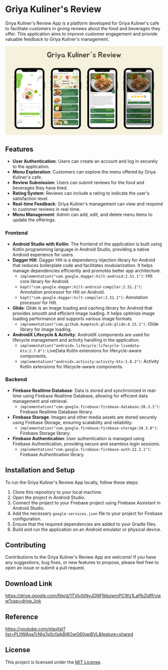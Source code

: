 # Griya Kuliner's Review
Griya Kuliner's Review App is a platform developed for Griya Kuliner's cafe to facilitate customers in giving reviews about the food and beverages they offer. This application aims to improve customer engagement and provide valuable feedback to Griya Kuliner's management.

<img src="https://github.com/nabilaakhairunnisa/GriyaKulinersReview/blob/master/banner.png"
     alt="Banner" /> 

## Features
- **User Authentication**: Users can create an account and log in securely to the application.
- **Menu Exploration**: Customers can explore the menu offered by Griya Kuliner's cafe.
- **Review Submission**: Users can submit reviews for the food and beverages they have tried.
- **Rating System**: Reviews can include a rating to indicate the user's satisfaction level.
- **Real-time Feedback**: Griya Kuliner's management can view and respond to customer reviews in real-time.
- **Menu Management**: Admin can add, edit, and delete menu items to update the offerings.


### Frontend
- **Android Studio with Kotlin**: The frontend of the application is built using Kotlin programming language in Android Studio, providing a native Android experience for users.
- **Dagger Hilt**: Dagger Hilt is a dependency injection library for Android that reduces boilerplate code and facilitates modularization. It helps manage dependencies efficiently and promotes better app architecture.
  - `implementation("com.google.dagger:hilt-android:2.51.1")`: Hilt core library for Android.
  - `kapt("com.google.dagger:hilt-android-compiler:2.51.1")`: Annotation processor for Hilt on Android.
  - `kapt("com.google.dagger:hilt-compiler:2.51.1")`: Annotation processor for Hilt.
- **Glide**: Glide is an image loading and caching library for Android that provides smooth and efficient image loading. It helps optimize image loading performance and supports various image formats.
  - `implementation("com.github.bumptech.glide:glide:4.15.1")`: Glide library for image loading.
- **AndroidX Lifecycle & Activity**: AndroidX components are used for lifecycle management and activity handling in the application.
  - `implementation("androidx.lifecycle:lifecycle-livedata-ktx:2.7.0")`: LiveData Kotlin extensions for lifecycle-aware components.
  - `implementation("androidx.activity:activity-ktx:1.8.2")`: Activity Kotlin extensions for lifecycle-aware components.

### Backend
- **Firebase Realtime Database**: Data is stored and synchronized in real-time using Firebase Realtime Database, allowing for efficient data management and retrieval.
  - `implementation("com.google.firebase:firebase-database:20.3.1")`: Firebase Realtime Database library.
- **Firebase Storage**: Images and other media assets are stored securely using Firebase Storage, ensuring scalability and reliability.
  - `implementation("com.google.firebase:firebase-storage:20.3.0")`: Firebase Storage library.
- **Firebase Authentication**: User authentication is managed using Firebase Authentication, providing secure and seamless login sessions.
  - `implementation("com.google.firebase:firebase-auth:22.3.1")`: Firebase Authentication library.

## Installation and Setup
To run the Griya Kuliner's Review App locally, follow these steps:
1. Clone this repository to your local machine.
2. Open the project in Android Studio.
3. Connect the project to your Firebase project using Firebase Assistant in Android Studio.
4. Add the necessary `google-services.json` file to your project for Firebase configuration.
5. Ensure that the required dependencies are added to your Gradle files.
6. Build and run the application on an Android emulator or physical device.

## Contributing
Contributions to the Griya Kuliner's Review App are welcome! If you have any suggestions, bug fixes, or new features to propose, please feel free to open an issue or submit a pull request.

## Download Link
https://drive.google.com/file/d/1TVIv5tNyJDNFRduiwmPCWz1LaPbZIdff/view?usp=drive_link

## Reference
https://youtube.com/playlist?list=PLIIWAqaTrNlg7q0cfajkBj8OwG60qpBVL&feature=shared

## License
This project is licensed under the [MIT License](LICENSE).
